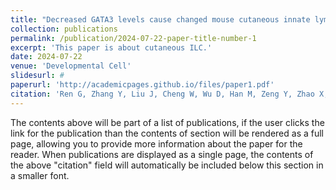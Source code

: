 ```yaml
---
title: "Decreased GATA3 levels cause changed mouse cutaneous innate lymphoid cell fate, facilitating hair follicle recycling"
collection: publications
permalink: /publication/2024-07-22-paper-title-number-1
excerpt: 'This paper is about cutaneous ILC.'
date: 2024-07-22
venue: 'Developmental Cell'
slidesurl: #
paperurl: 'http://academicpages.github.io/files/paper1.pdf'
citation: 'Ren G, Zhang Y, Liu J, Cheng W, Wu D, Han M, Zeng Y, Zhao X, Hu L, **Zeng M**, Gurram RK, Hu X, Zhou B, Hou Z, Zhu J, Jin W, Zhong C. Decreased GATA3 levels cause changed mouse cutaneous innate lymphoid cell fate, facilitating hair follicle recycling. Dev Cell. 2024 Jul 22;59(14):1809-1823.e6'
---
```


The contents above will be part of a list of publications, if the user clicks the link for the publication than the contents of section will be rendered as a full page, allowing you to provide more information about the paper for the reader. When publications are displayed as a single page, the contents of the above "citation" field will automatically be included below this section in a smaller font.
